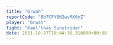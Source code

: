 ```yaml
---
title: "Grwah"
reportCode: "Bb7CFY8H2wvRK6yZ"
player: "Grwah"
fight: "Kael'thas Sunstrider"
date: 2021-10-27T18:44:38.310000+00:00
---
```

